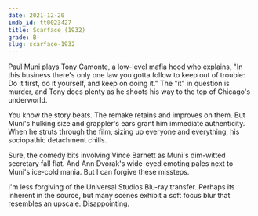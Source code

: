 ```yaml
---
date: 2021-12-20
imdb_id: tt0023427
title: Scarface (1932)
grade: B-
slug: scarface-1932
---
```


Paul Muni plays Tony Camonte, a low-level mafia hood who explains, "In this business there's only one law you gotta follow to keep out of trouble: Do it first, do it yourself, and keep on doing it." The "it" in question is murder, and Tony does plenty as he shoots his way to the top of Chicago's underworld.

<!-- end -->

You know the story beats. The <span data-imdb="tt0086250">remake</span> retains and improves on them. But Muni's hulking size and grappler's ears grant him immediate authenticity. When he struts through the film, sizing up everyone and everything, his sociopathic detachment chills.

Sure, the comedy bits involving Vince Barnett as Muni's dim-witted secretary fall flat. And Ann Dvorak's wide-eyed emoting pales next to Muni's ice-cold mania. But I can forgive these missteps.

I'm less forgiving of the Universal Studios Blu-ray transfer. Perhaps its inherent in the source, but many scenes exhibit a soft focus blur that resembles an upscale. Disappointing.